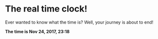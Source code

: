# The real time clock!

Ever wanted to know what the time is? Well, your journey is about to end!

**The time is Nov 24, 2017, 23:18**
